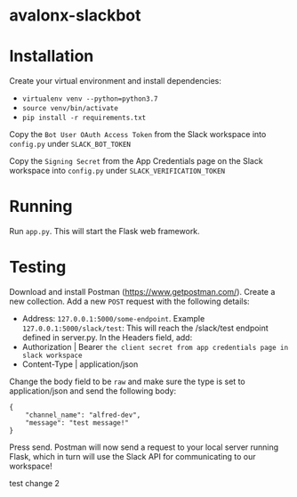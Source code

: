 # avalonx-slackbot


# Installation
Create your virtual environment and install dependencies:
- `virtualenv venv --python=python3.7`
- `source venv/bin/activate`
- `pip install -r requirements.txt`

Copy the `Bot User OAuth Access Token` from the Slack workspace into `config.py` under `SLACK_BOT_TOKEN`


Copy the `Signing Secret` from the App Credentials page on the Slack workspace into `config.py` under `SLACK_VERIFICATION_TOKEN`

# Running
Run `app.py`. This will start the Flask web framework.

# Testing
Download and install Postman (https://www.getpostman.com/). Create a new collection. Add a new `POST` request with the following details:
- Address: `127.0.0.1:5000/some-endpoint`. Example `127.0.0.1:5000/slack/test`: This will reach the /slack/test endpoint defined in server.py.
In the Headers field, add:
- Authorization | Bearer `the client secret from app credentials page in slack workspace`
- Content-Type | application/json

Change the body field to be `raw` and make sure the type is set to application/json and send the following body:
```
{
	"channel_name": "alfred-dev",
	"message": "test message!"
}
```

Press send. Postman will now send a request to your local server running Flask, which in turn will use the Slack API for communicating to our workspace!



test change 2
